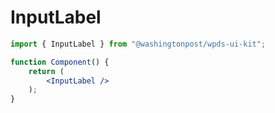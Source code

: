 # InputLabel

```jsx
import { InputLabel } from "@washingtonpost/wpds-ui-kit";

function Component() {
	return (
		<InputLabel />
	);
}
```
